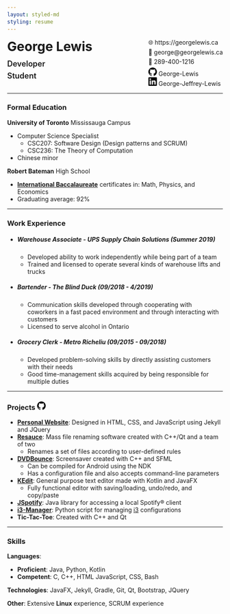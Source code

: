 ```yaml
---
layout: styled-md
styling: resume
---
```


<div style="display:flex;margin:0;"><div><p style="font-size:30px;font-weight:bold;margin:0;margin-bottom:12px;">George Lewis</p><p style="font-size: 18px; font-weight:600;margin:0;margin-bottom:7px;">Developer</p><p style="font-size: 18px; font-weight:600;margin:0;">Student</p></div><div style="margin-left:auto; margin-top:0;"><p style="margin:0;margin-bottom:5px;">🌐&#xfe0e; https://georgelewis.ca</p><p style="margin:0;margin-bottom:5px;">📧&#xfe0e; george@georgelewis.ca</p><p style="margin:0;margin-bottom:5px;">📱&#xfe0e; 289-400-1216</p><p style="margin:0;"><img style="display:inline-block;" class="github" height="20" width="20" src="/_assets/github.svg" /> George-Lewis</p><p style="margin:0;"><img style="display:inline-block;" class="linkedin" height="20" width="20" src="/_assets/linkedin.svg" /> George-Jeffrey-Lewis</p></div></div>

---

### **Formal Education**

**University of Toronto** Mississauga Campus

- Computer Science Specialist
  - CSC207: Software Design (Design patterns and SCRUM)
  - CSC236: The Theory of Computation
- Chinese minor

**Robert Bateman** High School

- **[International Baccalaureate](https://www.ibo.org/)** certificates in: Math, Physics, and Economics
- Graduating average: 92%

---

### **Work Experience**

- ##### Warehouse Associate - UPS Supply Chain Solutions (Summer 2019)

  - Developed ability to work independently while being part of a team
  - Trained and licensed to operate several kinds of warehouse lifts and trucks

- ##### Bartender - The Blind Duck (09/2018 - 4/2019)

  - Communication skills developed through cooperating with coworkers in a fast paced environment and through interacting with customers
  - Licensed to serve alcohol in Ontario
  
- ##### Grocery Clerk - Metro Richeliu (09/2015 - 09/2018)

  - Developed problem-solving skills by directly assisting customers with their needs
  - Good time-management skills acquired by being responsible for multiple duties

---

### **Projects** <img class="github" height="20" width="20" src="/_assets/github.svg" />

- **[Personal Website](https://github.com/george-lewis/george-lewis.github.io)**: Designed in HTML, CSS, and JavaScript using Jekyll and JQuery
- **[Resauce](https://github.com/darenliang/resauce)**: Mass file renaming software created with C++/Qt and a team of two
  - Renames a set of files according to user-defined rules
- **[DVDBounce](https://github.com/George-lewis/DVDBounce)**: Screensaver created with C++ and SFML
  - Can be compiled for Android using the NDK
  - Has a configuration file and also accepts command-line parameters
- **[KEdit](https://github.com/George-lewis/kedit)**: General purpose text editor made with Kotlin and JavaFX
  - Fully functional editor with saving/loading, undo/redo, and copy/paste
- **[JSpotify](https://github.com/George-lewis/jspotify)**: Java library for accessing a local Spotify:registered: client
- **[i3-Manager](https://github.com/George-lewis/i3-manager)**: Python script for managing [i3](https://i3wm.org/) configurations
- **Tic-Tac-Toe**: Created with C++ and Qt


---

### **Skills**

**Languages**:

- **Proficient**: Java, Python, Kotlin
- **Competent**: C, C++, HTML JavaScript, CSS, Bash

**Technologies**: JavaFX, Jekyll, Gradle, Git, Qt, Bootstrap, JQuery

**Other**: Extensive **Linux** experience, SCRUM experience
